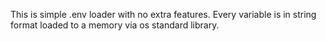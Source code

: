 This is simple .env loader with no extra features.
Every variable is in string format loaded to a memory via os standard library.
